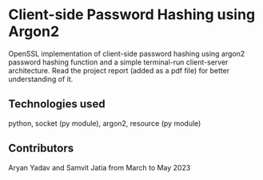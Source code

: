 # Client-side Password Hashing using Argon2
OpenSSL implementation of client-side password hashing using argon2 password hashing function and a simple terminal-run client-server architecture.
Read the project report (added as a pdf file) for better understanding of it.

## Technologies used
python, socket (py module), argon2, resource (py module)

## Contributors
Aryan Yadav and Samvit Jatia from March to May 2023
